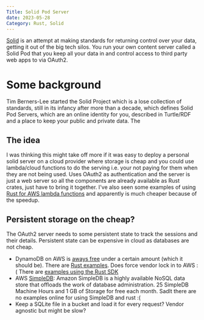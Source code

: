 ```yaml
---
Title: Solid Pod Server
date: 2023-05-28
Category: Rust, Solid
---
```


[Solid](https://solidproject.org/) is an attempt at making standards for returning control over your data, getting it out of the big tech silos. You run your own content server called a Solid Pod that you keep all your data in and control access to third party web apps to via OAuth2.

# Some background

Tim Berners-Lee started the Solid Project which is a lose collection of standards, still in its infancy after more than a decade, which defines Solid Pod Servers, which are an online identity for you, described in Turtle/RDF and a place to keep your public and private data. The

## The idea

I was thinking this might take off more if it was easy to deploy a personal solid server on a cloud provider where storage is cheap and you could use lambda/cloud functions to do the serving i.e. your not paying for them when they are not being used. Uses OAuth2 as authentication and the server is just a web server so all the components are already available as Rust crates, just have to bring it together. I've also seen some examples of using [Rust for AWS lambda functions](https://github.com/nogibjj/rust-mlops-template/tree/main/lambdathreads) and apparently is much cheaper because of the speedup.

## Persistent storage on the cheap?

The OAuth2 server needs to some persistent state to track the sessions and their details. Persistent state can be expensive in cloud as databases are not cheap.

- DynamoDB on AWS is [aways free](https://aws.amazon.com/free/database/?p=ft&z=subnav&loc=3) under a certain amount (which it should be). There are [Rust examples](https://docs.aws.amazon.com/sdk-for-rust/latest/dg/rust_dynamodb_code_examples.html). Does force vendor lock in to AWS :( There are [examples using the Rust SDK](https://docs.aws.amazon.com/sdk-for-rust/latest/dg/rust_dynamodb_code_examples.html)
- AWS [SimpleDB](https://aws.amazon.com/simpledb/): Amazon SimpleDB is a highly available NoSQL data store that offloads the work of database administration. 25 SimpleDB Machine Hours and 1 GB of Storage for free each month. Sadlt there are no examples online for using SimpleDB and rust :(
- Keep a SQLite file in a bucket and load it for every request? Vendor agnostic but might be slow?
